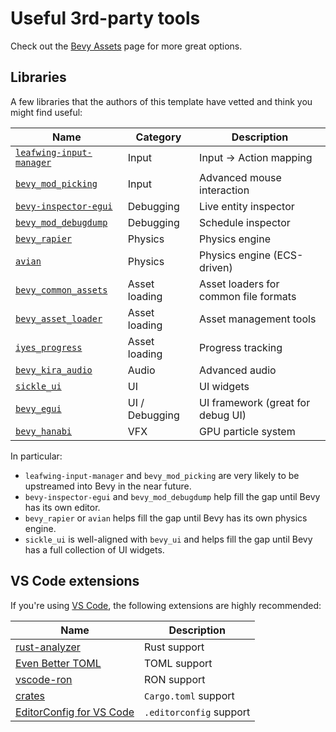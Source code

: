 # Useful 3rd-party tools

Check out the [Bevy Assets](https://bevyengine.org/assets/) page for more great options.

## Libraries

A few libraries that the authors of this template have vetted and think you might find useful:

| Name                                                                                   | Category       | Description                           |
| -------------------------------------------------------------------------------------- | -------------- | ------------------------------------- |
| [`leafwing-input-manager`](https://github.com/Leafwing-Studios/leafwing-input-manager) | Input          | Input -> Action mapping               |
| [`bevy_mod_picking`](https://github.com/aevyrie/bevy_mod_picking)                      | Input          | Advanced mouse interaction            |
| [`bevy-inspector-egui`](https://github.com/jakobhellermann/bevy-inspector-egui)        | Debugging      | Live entity inspector                 |
| [`bevy_mod_debugdump`](https://github.com/jakobhellermann/bevy_mod_debugdump)          | Debugging      | Schedule inspector                    |
| [`bevy_rapier`](https://github.com/dimforge/bevy_rapier)                               | Physics        | Physics engine                        |
| [`avian`](https://github.com/Jondolf/avian)                                            | Physics        | Physics engine (ECS-driven)           |
| [`bevy_common_assets`](https://github.com/NiklasEi/bevy_common_assets)                 | Asset loading  | Asset loaders for common file formats |
| [`bevy_asset_loader`](https://github.com/NiklasEi/bevy_asset_loader)                   | Asset loading  | Asset management tools                |
| [`iyes_progress`](https://github.com/IyesGames/iyes_progress)                          | Asset loading  | Progress tracking                     |
| [`bevy_kira_audio`](https://github.com/NiklasEi/bevy_kira_audio)                       | Audio          | Advanced audio                        |
| [`sickle_ui`](https://github.com/UmbraLuminosa/sickle_ui)                              | UI             | UI widgets                            |
| [`bevy_egui`](https://github.com/mvlabat/bevy_egui)                                    | UI / Debugging | UI framework (great for debug UI)     |
| [`bevy_hanabi`](https://github.com/djeedai/bevy_hanabi)                                | VFX            | GPU particle system                   |

In particular:

- `leafwing-input-manager` and `bevy_mod_picking` are very likely to be upstreamed into Bevy in the near future.
- `bevy-inspector-egui` and `bevy_mod_debugdump` help fill the gap until Bevy has its own editor.
- `bevy_rapier` or `avian` helps fill the gap until Bevy has its own physics engine.
- `sickle_ui` is well-aligned with `bevy_ui` and helps fill the gap until Bevy has a full collection of UI widgets.

## VS Code extensions

If you're using [VS Code](https://code.visualstudio.com/), the following extensions are highly recommended:

| Name                                                                                                      | Description             |
|-----------------------------------------------------------------------------------------------------------|-------------------------|
| [rust-analyzer](https://marketplace.visualstudio.com/items?itemName=rust-lang.rust-analyzer)              | Rust support            |
| [Even Better TOML](https://marketplace.visualstudio.com/items?itemName=tamasfe.even-better-toml)          | TOML support            |
| [vscode-ron](https://marketplace.visualstudio.com/items?itemName=a5huynh.vscode-ron)                      | RON support             |
| [crates](https://marketplace.visualstudio.com/items?itemName=serayuzgur.crates)                           | `Cargo.toml` support    |
| [EditorConfig for VS Code](https://marketplace.visualstudio.com/items?itemName=EditorConfig.EditorConfig) | `.editorconfig` support |
